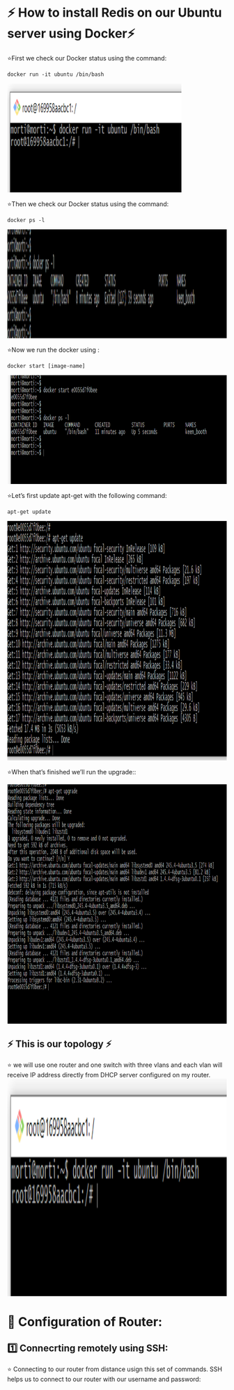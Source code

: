 
# :zap: How to install Redis on our Ubuntu server using Docker:zap: 
:star:First we check our Docker status using the command:
```
docker run -it ubuntu /bin/bash
```
<img src=images/1.PNG  alt="alt text" width="400" height="250">


:star:Then we check our Docker status using the command:
```
docker ps -l
```
<img src=images/1.png  alt="alt text" width="4000" height="250">

:star:Now we run the docker using :
```
docker start [image-name]
```
<img src=images/9.PNG  alt="alt text" width="650" height="250">


:star:Let’s first update apt-get with the following command:


```
apt-get update
```
<img src=images/3.PNG  alt="alt text" width="650" height="550">

:star:When that’s finished we’ll run the upgrade::

<img src=images/4.PNG  alt="alt text" width="650" height="550">


## :zap: This is our topology :zap:
:star: we will use one router and one switch with three vlans and each vlan will receive IP address directly from DHCP server configured on my router.
<img src=images/1.PNG  alt="alt text" width="650" height="500">


#  :pushpin: Configuration of Router:

## :one: Connecrting remotely using SSH: 
:star: Connecting to our router from distance usign this set of commands. SSH helps us to connect to our router with our username and password: 
